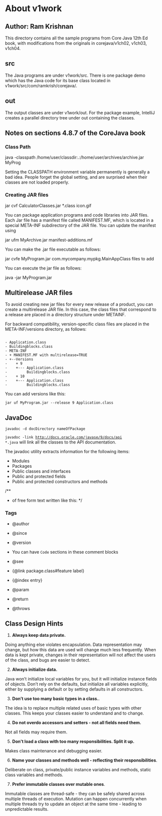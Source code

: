 # About v1work
## Author: Ram Krishnan
This directory contains all the sample programs from Core Java 12th Ed book,
with modifications from the originals in corejava/v1ch02, v1ch03, v1ch04. 

## src
The Java programs are under v1work/src. There is one package demo which has
the Java code for its base class located in v1work/src/com/ramkrish/corejava/.

## out
The output classes are under v1work/out. For the package example, IntelliJ
creates a parallel directory tree under out containing the classes.

## Notes on sections 4.8.7 of the CoreJava book

### Class Path
java -classpath /home/user/classdir:.:/home/user/archives/archive.jar MyProg

Setting the CLASSPATH environment variable permanently is generally a bad
idea. People forget the global setting, and are surprised when their classes
are not loaded properly.

### Creating JAR files
jar cvf CalculatorClasses.jar *.class icon.gif

You can package application programs and code libraries into JAR files. Each
Jar file has a manifest file called MANIFEST.MF, which is located in a special
META-INF subdirectory of the JAR file. You can update the manifest using

jar ufm MyArchive.jar manifest-additions.mf

You can make the .jar file executable as follows:

jar cvfe MyProgram.jar com.mycompany.mypkg.MainAppClass files to add

You can execute the jar file as follows:

java -jar MyProgram.jar

## Multirelease JAR files
To avoid creating new jar files for every new release of a product, you can
create a multirelease JAR file. In this case, the class files that correspond
to a release are placed in a directory structure under METAINF.

For backward compatibility, version-specific class files are placed in the META-INF/versions directory, as follows:

<code>
- Application.class
- Buildingblocks.class
- META-INF
- + MANIFEST.MF with multirelease=TRUE
- +--Versions
-    + 9
-    +--- Application.class
-         Buildingblocks.class
-    + 10
-    +--- Application.class
-         Buildingblocks.class
</code>

You can add versions like this:

<code>jar uf MyProgram.jar --release 9 Application.class</code>

## JavaDoc

<code>javadoc -d docDirectory nameOfPackage</code>

<code>javadoc -link http://docs.oracle.com/javase/9/docs/api *.java</code>
will link all the classes to the API documentation.

The javadoc utility extracts information for the following items:
- Modules
- Packages
- Public classes and interfaces
- Public and protected fields
- Public and protected constructors and methods

/**
 * of free form text written like this:
 */

### Tags
- @author
- @since
- @version
- You can have <code>Code</code> sections in these comment blocks
- @see
- {@link package.class#feature label}
- {@index entry}

- @param
- @return
- @throws

## Class Design Hints
1. **Always keep data private.**

Doing anything else violates encapsulation. Data representation may change,
but how this data are used will change much less frequently. When data is
kept private, changes in their representation will not affect the users
of the class, and bugs are easier to detect.

2. **Always initialize data.**

Java won’t initialize local variables for you, but it will initialize
instance fields of objects. Don’t rely on the defaults, but initialize
all variables explicitly, either by supplying a default or by setting
defaults in all constructors.

3. **Don’t use too many basic types in a class.**.

The idea is to replace multiple related uses of basic types with other
classes. This keeps your classes easier to understand and to change.

4. **Do not overdo accessors and setters - not all fields need them.**

Not all fields may require them.

5. **Don't load a class with too many responsibilities. Split it up.**

Makes class maintenance and debugging easier.

6. **Name your classes and methods well - reflecting their responsibilities**.

Deliberate on class, private/public instance variables and methods, static
class variables and methods. 

7. **Prefer immutable classes over mutable ones**.

Immutable classes are thread-safe - they can be safely shared across multiple
threads of execution.  Mutation can happen concurrently when multiple threads
try to update an object at the same time - leading to unpredictable results.
